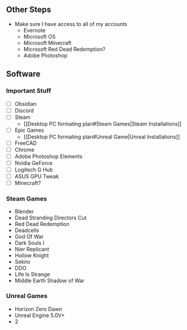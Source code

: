 ## Other Steps
- Make sure I have access to all of my accounts
	- Evernote
	- Microsoft OS
	- Microsoft Minecraft
	- Microsoft Red Dead Redemption?
	- Adobe Photoshop

## Software
### Important Stuff
- [ ] Obsidian
- [ ] Discord
- [ ] Steam
	- [[Desktop PC formating plan#Steam Games|Steam Installations]]
- [ ] Epic Games
	- [[Desktop PC formating plan#Unreal Game|Unreal Installations]]
- [ ] FreeCAD
- [ ] Chrome
- [ ] Adobe Photoshop Elements
- [ ] Nvidia GeForce
- [ ] Logitech G Hub
- [ ] ASUS GPU Tweak
- [ ] Minecraft?

### Steam Games
- Blender
- Dead Stranding Directors Cut
- Red Dead Redemption
- Deadcells
- God Of War
- Dark Souls I
- Nier Replicant
- Hollow Knight
- Sekiro
- DDO
- Life Is Strange
- Middle Earth Shadow of War

### Unreal Games
- Horizon Zero Dawn
- Unreal Engine 5.0V+
- 2